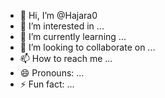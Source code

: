 - 👋 Hi, I’m @Hajara0
- 👀 I’m interested in ...
- 🌱 I’m currently learning ...
- 💞️ I’m looking to collaborate on ...
- 📫 How to reach me ...
- 😄 Pronouns: ...
- ⚡ Fun fact: ...

<!---
Hajara0/Hajara0 is a ✨ special ✨ repository because its `README.md` (this file) appears on your GitHub profile.
You can click the Preview link to take a look at your changes.
--
